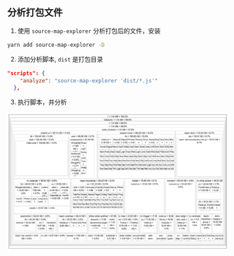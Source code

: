 ## 分析打包文件

1. 使用 `source-map-explorer` 分析打包后的文件，安装
```bash
yarn add source-map-explorer -D
```

2. 添加分析脚本, `dist` 是打包目录
```json
"scripts": {
    "analyze": "source-map-explorer 'dist/*.js'"
  },
```

3. 执行脚本，并分析

![bundle analyze](./images/bundle_analyze.png)
